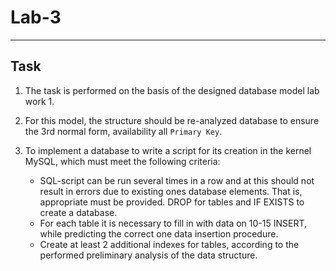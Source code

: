 # Lab-3

---

## Task

  1. The task is performed on the basis of the designed database model lab work 1.
  2. For this model, the structure should be re-analyzed database to ensure the 3rd normal form, availability all `Primary Key`.
  3. To implement a database to write a script for its creation in the kernel MySQL, which must meet the following criteria:
 
     + SQL-script can be run several times in a row and at this should not result in errors due to existing ones database elements. That is, appropriate must be provided. DROP for        tables and IF EXISTS to create a database.
     + For each table it is necessary to fill in with data on 10-15 INSERT, while predicting the correct one data insertion procedure.
     + Create at least 2 additional indexes for tables, according to the performed preliminary analysis of the data structure. 
